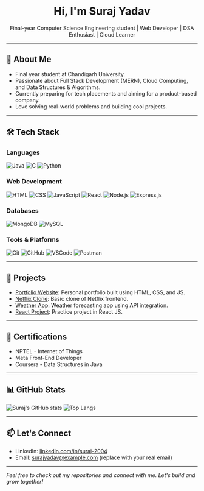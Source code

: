 
<h1 align="center">Hi, I'm Suraj Yadav</h1>

<p align="center">
  Final-year Computer Science Engineering student | Web Developer | DSA Enthusiast | Cloud Learner
</p>

---

## 🚀 About Me

- Final year student at Chandigarh University.
- Passionate about Full Stack Development (MERN), Cloud Computing, and Data Structures & Algorithms.
- Currently preparing for tech placements and aiming for a product-based company.
- Love solving real-world problems and building cool projects.

---

## 🛠️ Tech Stack

### Languages
![Java](https://img.shields.io/badge/Java-ED8B00?style=for-the-badge&logo=java&logoColor=white)
![C](https://img.shields.io/badge/C-00599C?style=for-the-badge&logo=c&logoColor=white)
![Python](https://img.shields.io/badge/Python-3776AB?style=for-the-badge&logo=python&logoColor=white)

### Web Development
![HTML](https://img.shields.io/badge/HTML5-E34F26?style=for-the-badge&logo=html5&logoColor=white)
![CSS](https://img.shields.io/badge/CSS3-1572B6?style=for-the-badge&logo=css3&logoColor=white)
![JavaScript](https://img.shields.io/badge/JavaScript-F7DF1E?style=for-the-badge&logo=javascript&logoColor=black)
![React](https://img.shields.io/badge/React-20232A?style=for-the-badge&logo=react&logoColor=61DAFB)
![Node.js](https://img.shields.io/badge/Node.js-339933?style=for-the-badge&logo=nodedotjs&logoColor=white)
![Express.js](https://img.shields.io/badge/Express.js-404D59?style=for-the-badge)

### Databases
![MongoDB](https://img.shields.io/badge/MongoDB-4EA94B?style=for-the-badge&logo=mongodb&logoColor=white)
![MySQL](https://img.shields.io/badge/MySQL-00000F?style=for-the-badge&logo=mysql&logoColor=white)

### Tools & Platforms
![Git](https://img.shields.io/badge/Git-F05032?style=for-the-badge&logo=git&logoColor=white)
![GitHub](https://img.shields.io/badge/GitHub-100000?style=for-the-badge&logo=github&logoColor=white)
![VSCode](https://img.shields.io/badge/VS%20Code-007ACC?style=for-the-badge&logo=visual-studio-code&logoColor=white)
![Postman](https://img.shields.io/badge/Postman-FF6C37?style=for-the-badge&logo=postman&logoColor=white)

---

## 🌟 Projects

- [Portfolio Website](https://github.com/Suraj-2004/Portfolio): Personal portfolio built using HTML, CSS, and JS.
- [Netflix Clone](https://github.com/Suraj-2004/Netflix-clone): Basic clone of Netflix frontend.
- [Weather App](https://github.com/Suraj-2004/weather-app): Weather forecasting app using API integration.
- [React Project](https://github.com/Suraj-2004/react): Practice project in React JS.

---

## 📜 Certifications

- NPTEL - Internet of Things
- Meta Front-End Developer
- Coursera - Data Structures in Java

---

## 📊 GitHub Stats

![Suraj's GitHub stats](https://github-readme-stats.vercel.app/api?username=Suraj-2004&show_icons=true&theme=tokyonight)
![Top Langs](https://github-readme-stats.vercel.app/api/top-langs/?username=Suraj-2004&layout=compact&theme=tokyonight)

---

## 📫 Let's Connect

- LinkedIn: [linkedin.com/in/suraj-2004](https://linkedin.com/in/suraj-2004)
- Email: surajyadav@example.com (replace with your real email)

---

*Feel free to check out my repositories and connect with me. Let's build and grow together!*
